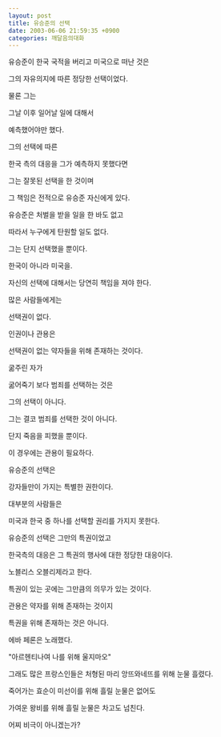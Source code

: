 ```yaml
---
layout: post
title: 유승준의 선택
date: 2003-06-06 21:59:35 +0900
categories: 깨달음의대화
---
```

유승준이 한국 국적을 버리고 미국으로 떠난 것은
  
그의 자유의지에 따른 정당한 선택이었다.
  

  
물론 그는
  
그날 이후 일어날 일에 대해서
  
예측했어야만 했다.
  

  
그의 선택에 따른
  
한국 측의 대응을 그가 예측하지 못했다면
  
그는 잘못된 선택을 한 것이며
  
그 책임은 전적으로 유승준 자신에게 있다.
  

  
유승준은 처벌을 받을 일을 한 바도 없고
  
따라서 누구에게 탄원할 일도 없다.
  

  
그는 단지 선택했을 뿐이다.
  
한국이 아니라 미국을.
  
자신의 선택에 대해서는 당연히 책임을 져야 한다.
  

  
많은 사람들에게는
  
선택권이 없다.
  
인권이나 관용은
  
선택권이 없는 약자들을 위해 존재하는 것이다.
  

  
굶주린 자가
  
굶어죽기 보다 범죄를 선택하는 것은
  
그의 선택이 아니다.
  

  
그는 결코 범죄를 선택한 것이 아니다.
  
단지 죽음을 피했을 뿐이다.
  
이 경우에는 관용이 필요하다.
  

  
유승준의 선택은
  
강자들만이 가지는 특별한 권한이다.
  
대부분의 사람들은
  
미국과 한국 중 하나를 선택할 권리를 가지지 못한다.
  

  
유승준의 선택은 그만의 특권이었고
  
한국측의 대응은 그 특권의 행사에 대한 정당한 대응이다.
  

  
노블리스 오블리제라고 한다.
  
특권이 있는 곳에는 그만큼의 의무가 있는 것이다.
  

  
관용은 약자를 위해 존재하는 것이지
  
특권을 위해 존재하는 것은 아니다.
  

  
에바 페론은 노래했다.
  
"아르헨티나여 나를 위해 울지마오"
  
그래도 많은 프랑스인들은 처형된 마리 앙뜨와네뜨를 위해 눈물 흘렸다.
  

  
죽어가는 효순이 미선이를 위해 흘릴 눈물은 없어도
  
가여운 왕비를 위해 흘릴 눈물은 차고도 넘친다.
  
어찌 비극이 아니겠는가?